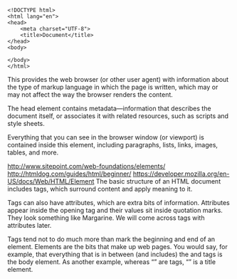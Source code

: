 ```
<!DOCTYPE html>
<html lang="en">
<head>
    <meta charset="UTF-8">
    <title>Document</title>
</head>
<body>
    
</body>
</html>
```

 This provides the web browser (or other user agent) with information about the type of markup language in which the page is written, which may or may not affect the way the browser renders the content.

The head element contains metadata—information that describes the document itself, or associates it with related resources, such as scripts and style sheets.

Everything that you can see in the browser window (or viewport) is contained inside this element, including paragraphs, lists, links, images, tables, and more. 

http://www.sitepoint.com/web-foundations/elements/
http://htmldog.com/guides/html/beginner/
https://developer.mozilla.org/en-US/docs/Web/HTML/Element
The basic structure of an HTML document includes tags, which surround content and apply meaning to it.

Tags can also have attributes, which are extra bits of information. Attributes appear inside the opening tag and their values sit inside quotation marks. They look something like <tag attribute="value">Margarine</tag>. We will come across tags with attributes later.

Tags tend not to do much more than mark the beginning and end of an element. Elements are the bits that make up web pages. You would say, for example, that everything that is in between (and includes) the <body> and </body> tags is the body element. As another example, whereas “<title>” and “</title>” are tags, “<title>Rumple Stiltskin</title>” is a title element.